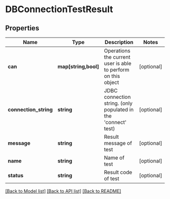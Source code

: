 # DBConnectionTestResult

## Properties
Name | Type | Description | Notes
------------ | ------------- | ------------- | -------------
**can** | **map[string,bool]** | Operations the current user is able to perform on this object | [optional] 
**connection_string** | **string** | JDBC connection string. (only populated in the &#39;connect&#39; test) | [optional] 
**message** | **string** | Result message of test | [optional] 
**name** | **string** | Name of test | [optional] 
**status** | **string** | Result code of test | [optional] 

[[Back to Model list]](../README.md#documentation-for-models) [[Back to API list]](../README.md#documentation-for-api-endpoints) [[Back to README]](../README.md)



